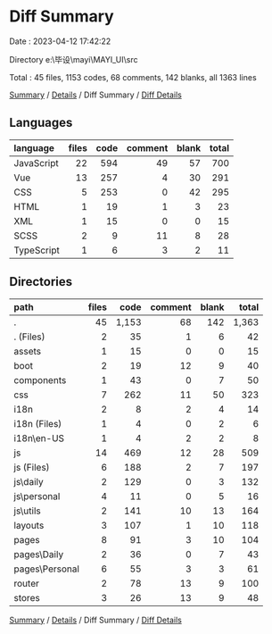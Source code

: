# Diff Summary

Date : 2023-04-12 17:42:22

Directory e:\\毕设\\mayi\\MAYI_UI\\src

Total : 45 files,  1153 codes, 68 comments, 142 blanks, all 1363 lines

[Summary](results.md) / [Details](details.md) / Diff Summary / [Diff Details](diff-details.md)

## Languages
| language | files | code | comment | blank | total |
| :--- | ---: | ---: | ---: | ---: | ---: |
| JavaScript | 22 | 594 | 49 | 57 | 700 |
| Vue | 13 | 257 | 4 | 30 | 291 |
| CSS | 5 | 253 | 0 | 42 | 295 |
| HTML | 1 | 19 | 1 | 3 | 23 |
| XML | 1 | 15 | 0 | 0 | 15 |
| SCSS | 2 | 9 | 11 | 8 | 28 |
| TypeScript | 1 | 6 | 3 | 2 | 11 |

## Directories
| path | files | code | comment | blank | total |
| :--- | ---: | ---: | ---: | ---: | ---: |
| . | 45 | 1,153 | 68 | 142 | 1,363 |
| . (Files) | 2 | 35 | 1 | 6 | 42 |
| assets | 1 | 15 | 0 | 0 | 15 |
| boot | 2 | 19 | 12 | 9 | 40 |
| components | 1 | 43 | 0 | 7 | 50 |
| css | 7 | 262 | 11 | 50 | 323 |
| i18n | 2 | 8 | 2 | 4 | 14 |
| i18n (Files) | 1 | 4 | 0 | 2 | 6 |
| i18n\\en-US | 1 | 4 | 2 | 2 | 8 |
| js | 14 | 469 | 12 | 28 | 509 |
| js (Files) | 6 | 188 | 2 | 7 | 197 |
| js\\daily | 2 | 129 | 0 | 3 | 132 |
| js\\personal | 4 | 11 | 0 | 5 | 16 |
| js\\utils | 2 | 141 | 10 | 13 | 164 |
| layouts | 3 | 107 | 1 | 10 | 118 |
| pages | 8 | 91 | 3 | 10 | 104 |
| pages\\Daily | 2 | 36 | 0 | 7 | 43 |
| pages\\Personal | 6 | 55 | 3 | 3 | 61 |
| router | 2 | 78 | 13 | 9 | 100 |
| stores | 3 | 26 | 13 | 9 | 48 |

[Summary](results.md) / [Details](details.md) / Diff Summary / [Diff Details](diff-details.md)